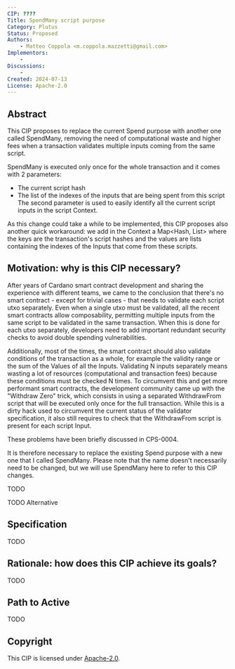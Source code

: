 ```yaml
---
CIP: ????
Title: SpendMany script purpose 
Category: Plutus
Status: Proposed
Authors:
    - Matteo Coppola <m.coppola.mazzetti@gmail.com>
Implementors: 
    - 
Discussions:
    - 
Created: 2024-07-13
License: Apache-2.0
---
```


## Abstract

This CIP proposes to replace the current Spend purpose with another one called SpendMany, removing the need of computational waste and higher fees when a transaction validates multiple inputs coming from the same script.

SpendMany is executed only once for the whole transaction and it comes with 2 parameters:
- The current script hash
- The list of the indexes of the inputs that are being spent from this script  
The second parameter is used to easily identify all the current script inputs in the script Context.

As this change could take a while to be implemented, this CIP proposes also another quick workaround:
we add in the Context a Map<Hash, List<InputIndex>> where the keys are the transaction's script hashes and the values are lists containing the indexes of the Inputs that come from these scripts.

## Motivation: why is this CIP necessary?

After years of Cardano smart contract development and sharing the experience with different teams, we came to the conclusion that there's no smart contract - except for trivial cases - that needs to validate each script utxo separately.
Even when a single utxo must be validated, all the recent smart contracts allow composability, permitting multiple inputs from the same script to be validated in the same transaction. When this is done for each utxo separately, developers need to add important redundant security checks to avoid double spending vulnerabilities.

Additionally, most of the times, the smart contract should also validate conditions of the transaction as a whole, for example the validity range or the sum of the Values of all the Inputs.
Validating N inputs separately means wasting a lot of resources (computational and transaction fees) because these conditions must be checked N times.
To circumvent this and get more performant smart contracts, the development community came up with the "Withdraw Zero" trick, which consists in using a separated WithdrawFrom script that will be executed only once for the full transaction. While this is a dirty hack used to circumvent the current status of the validator specification, it also still requires to check that the WithdrawFrom script is present for each script Input.

These problems have been briefly discussed in CPS-0004.

It is therefore necessary to replace the existing Spend purpose with a new one that I called SpendMany.
Please note that the name doesn't necessarily need to be changed, but we will use SpendMany here to refer to this CIP changes.


TODO

TODO Alternative

## Specification

TODO

## Rationale: how does this CIP achieve its goals?

TODO

## Path to Active

TODO

## Copyright

This CIP is licensed under [Apache-2.0](http://www.apache.org/licenses/LICENSE-2.0).